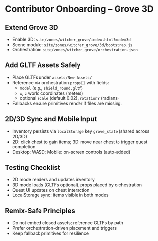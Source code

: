 # Contributor Onboarding – Grove 3D

## Extend Grove 3D
- Enable 3D: `site/zones/witcher_grove/index.html?mode=3d`
- Scene module: `site/zones/witcher_grove/3d/bootstrap.js`
- Orchestration: `site/zones/witcher_grove/orchestration.json`

## Add GLTF Assets Safely
- Place GLTFs under `assets/New Assets/`
- Reference via orchestration `props[]` with fields:
  - `model` (e.g., `shield_round.gltf`)
  - `x`, `z` world coordinates (meters)
  - optional `scale` (default 0.02), `rotationY` (radians)
- Fallbacks ensure primitives render if files are missing.

## 2D/3D Sync and Mobile Input
- Inventory persists via `localStorage` key `grove_state` (shared across 2D/3D)
- 2D: click chest to gain items; 3D: move near chest to trigger quest completion
- Desktop: WASD; Mobile: on-screen controls (auto-added)

## Testing Checklist
- 2D mode renders and updates inventory
- 3D mode loads (GLTFs optional), props placed by orchestration
- Quest UI updates on chest interaction
- LocalStorage sync: items visible in both modes

## Remix-Safe Principles
- Do not embed closed assets; reference GLTFs by path
- Prefer orchestration-driven placement and triggers
- Keep fallback primitives for resilience
